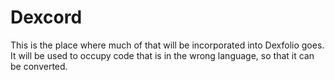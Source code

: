 # Dexcord
This is the place where much of that will be incorporated into Dexfolio goes.
It will be used to occupy code that is in the wrong language, so that it can be converted.
